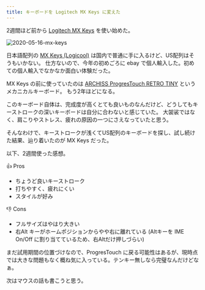 ```yaml
---
title: キーボードを Logitech MX Keys に変えた
---
```


2週間ほど前から [Logitech MX Keys](https://www.logitech.com/en-us/product/mx-keys-wireless-keyboard) を使い始めた。

![2020-05-16-mx-keys](https://user-images.githubusercontent.com/739339/147848232-4cf3f4bd-bd8f-4d52-afa3-cba7176d4778.png)

日本語配列の [MX Keys (Logicool)](https://www.logicool.co.jp/ja-jp/product/mx-keys-wireless-keyboard) は国内で普通に手に入るけど、US配列はそうもいかない。
仕方ないので、今年の初めごろに ebay で個人輸入した。初めての個人輸入でなかなか面白い体験だった。

MX Keys の前に使っていたのは [ARCHISS ProgresTouch RETRO TINY](https://www.archisite.co.jp/products/archiss/progres-touch/retro-tiny-en/) というメカニカルキーボード。
もう2年ほどになる。

このキーボード自体は、完成度が高くとても良いものなんだけど、どうしてもキーストロークの深いキーボードは自分に合わないと感じていた。
大袈裟ではなく、肩こりやストレス、疲れの原因の一つにさえなっていたと思う。

そんなわけで、キーストロークが浅くてUS配列のキーボードを探し、試し続けた結果、辿り着いたのが MX Keys だった。

以下、2週間使った感想。

:+1: Pros

- ちょうど良いキーストローク
- 打ちやすく、疲れにくい
- スタイルが好み

:-1: Cons

- フルサイズはやはり大きい
- 右Alt キーがホームポジションからやや右に離れている (Altキーを IME On/Off に割り当てているため、右Altだけ押しづらい)

まだ試用期間の位置づけなので、ProgresTouch に戻る可能性はあるが、現時点では大きな問題もなく概ね気に入っている。テンキー無しなら完璧なんだけどなぁ。

次はマウスの話も書こうと思う。
